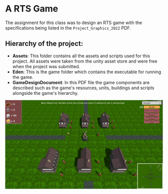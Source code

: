 # A RTS Game
The assignment for this class was to design an RTS game with the specifications being listed in the `Project_Graphics_2022` PDF. 

## Hierarchy of the project:
* **Assets**: This folder contains all the assets and scripts used for this project. All assets were taken from the unity asset store and were free when the project was submitted.
* **Eden**: This is the game folder which contains the executable for running the game.
* **GameDesignDocument**: In this PDF file the game components are described such as the game's resources, units, buildings and scripts alongside the game's hierarchy. 

![game_preview.jpg](./_resources/game_preview.jpg)

